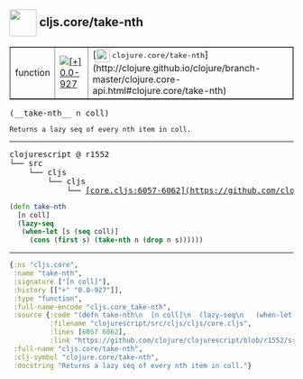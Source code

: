 ## <img width="48px" valign="middle" src="http://i.imgur.com/Hi20huC.png"> cljs.core/take-nth

 <table border="1">
<tr>
<td>function</td>
<td><a href="https://github.com/cljsinfo/api-refs/tree/0.0-927"><img valign="middle" alt="[+] 0.0-927" src="https://img.shields.io/badge/+-0.0--927-lightgrey.svg"></a> </td>
<td>
[<img height="24px" valign="middle" src="http://i.imgur.com/1GjPKvB.png"> <samp>clojure.core/take-nth</samp>](http://clojure.github.io/clojure/branch-master/clojure.core-api.html#clojure.core/take-nth)
</td>
</tr>
</table>

 <samp>
(__take-nth__ n coll)<br>
</samp>

```
Returns a lazy seq of every nth item in coll.
```

---

 <pre>
clojurescript @ r1552
└── src
    └── cljs
        └── cljs
            └── <ins>[core.cljs:6057-6062](https://github.com/clojure/clojurescript/blob/r1552/src/cljs/cljs/core.cljs#L6057-L6062)</ins>
</pre>

```clj
(defn take-nth
  [n coll]
  (lazy-seq
   (when-let [s (seq coll)]
     (cons (first s) (take-nth n (drop n s))))))
```


---

```clj
{:ns "cljs.core",
 :name "take-nth",
 :signature ["[n coll]"],
 :history [["+" "0.0-927"]],
 :type "function",
 :full-name-encode "cljs.core_take-nth",
 :source {:code "(defn take-nth\n  [n coll]\n  (lazy-seq\n   (when-let [s (seq coll)]\n     (cons (first s) (take-nth n (drop n s))))))",
          :filename "clojurescript/src/cljs/cljs/core.cljs",
          :lines [6057 6062],
          :link "https://github.com/clojure/clojurescript/blob/r1552/src/cljs/cljs/core.cljs#L6057-L6062"},
 :full-name "cljs.core/take-nth",
 :clj-symbol "clojure.core/take-nth",
 :docstring "Returns a lazy seq of every nth item in coll."}

```
